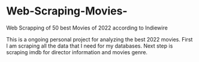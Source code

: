 # Web-Scraping-Movies-
Web Scrapping of 50 best Movies of 2022 according to Indiewire


This is a ongoing personal project for analyzing the best 2022 movies. 
First I am scraping all the data that I need for my databases. 
Next step is scraping imdb for director information and movies genre.
